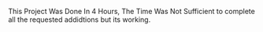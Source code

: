 This Project Was Done In 4 Hours, The Time Was Not Sufficient to complete all the requested addidtions but its working.
